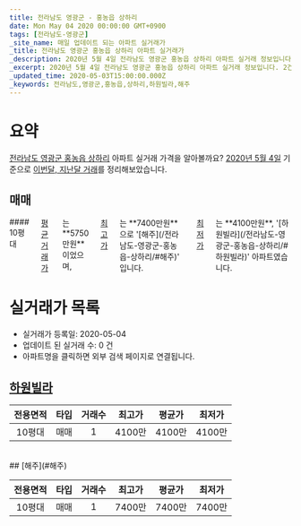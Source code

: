 ```yaml
---
title: 전라남도 영광군 - 홍농읍 상하리
date: Mon May 04 2020 00:00:00 GMT+0900
tags: [전라남도-영광군]
_site_name: 매일 업데이트 되는 아파트 실거래가
_title: 전라남도 영광군 홍농읍 상하리 아파트 실거래가
_description: 2020년 5월 4일 전라남도 영광군 홍농읍 상하리 아파트 실거래 정보입니다. 2건 아파트 정보가 있습니다.
_excerpt: 2020년 5월 4일 전라남도 영광군 홍농읍 상하리 아파트 실거래 정보입니다. 2건 아파트 정보가 있습니다.
_updated_time: 2020-05-03T15:00:00.000Z
_keywords: 전라남도,영광군,홍농읍,상하리,하원빌라,해주
---
```





# 요약
<ins>전라남도 영광군 홍농읍 상하리</ins> 아파트 실거래 가격을 알아볼까요? <ins>2020년 5월 4일</ins> 기준으로 <ins>이번달, 지난달 거래</ins>를 정리해보았습니다.

## 매매
<div class="container">
<div class="twelve columns" markdown="1">
#### 10평대
<ins>평균 거래가</ins>는 **5750만원**이었으며, <ins>최고가</ins>는 **7400만원**으로 '[해주](/전라남도-영광군-홍농읍-상하리/#해주)' 입니다. <ins>최저가</ins>는 **4100만원**, '[하원빌라](/전라남도-영광군-홍농읍-상하리/#하원빌라)' 아파트였습니다.
</div>
</div>



# 실거래가 목록
- 실거래가 등록일: 2020-05-04
- 업데이트 된 실거래 수: 0 건
- 아파트명을 클릭하면 외부 검색 페이지로 연결됩니다.

## [하원빌라](#하원빌라)

|전용면적|타입|거래수|최고가|평균가|최저가|
|:---:|:---:|:---:|:---:|:---:|:---:|
|10평대|<span class="deal-type-1">매매</span>|1|4100만|4100만|4100만|

<br/>
## [해주](#해주)

|전용면적|타입|거래수|최고가|평균가|최저가|
|:---:|:---:|:---:|:---:|:---:|:---:|
|10평대|<span class="deal-type-1">매매</span>|1|7400만|7400만|7400만|

<br/>



